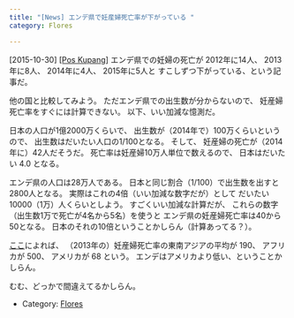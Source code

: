 ```yaml
---
title: "[News] エンデ県で妊産婦死亡率が下がっている "
category: Flores

---
```


[2015-10-30] [[Pos Kupang]](http://kupang.tribunnews.com/2015/10/29/kematian-ibu-di-ende-cenderung-turun?utm_source=dlvr.it&utm_medium=twitter&utm_campaign=poskupang)  エンデ県での妊婦の死亡が
2012年に14人、
2013年に8人、
2014年に4人、
2015年に5人と
すこしずつ下がっている、という記事だ。

 他の国と比較してみよう。
ただエンデ県での出生数が分からないので、
妊産婦死亡率をすぐには計算できない。
以下、いい加減な憶測だ。

 日本の人口が1億2000万くらいで、
出生数が（2014年で）100万くらいというので、
出生数はだいたい人口の1/100となる。
そして、
妊産婦の死亡が（2014年に）42人だそうだ。
死亡率は妊産婦10万人単位で数えるので、
日本はだいたい 4.0 となる。

 エンデ県の人口は28万人である。
日本と同じ割合（1/100）で出生数を出すと2800人となる。
実際はこれの4倍（いい加減な数字だが）として
だいたい10000（1万）人くらいとしよう。
すごくいい加減な計算だが、
これらの数字（出生数1万で死亡が4名から5名）を使うと
エンデ県の妊産婦死亡率は40から50となる。
日本のそれの10倍ということかしらん（計算あってる？）。

 [ここ](https://ja.wikipedia.org/wiki/%E5%A6%8A%E7%94%A3%E5%A9%A6%E6%AD%BB%E4%BA%A1%E7%8E%87#.E4.B8.96.E7.95.8C.E3.81.AE.E5.A6.8A.E7.94.A3.E5.A9.A6.E6.AD.BB.E4.BA.A1.E7.8E.87.E3.81.AE.E6.8E.A8.E7.A7.BB)によれば、
（2013年の）妊産婦死亡率の東南アジアの平均が 190、
アフリカが 500、
アメリカが 68 という。
エンデはアメリカより低い、ということかしらん。

 むむ、どっかで間違えてるかしらん。

- Category: [Flores](categories.html#Flores)

